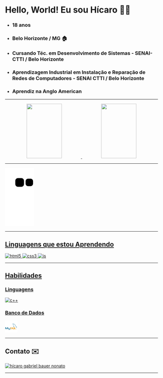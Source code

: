 <div>
  <h1> Hello, World! Eu sou Hícaro 🖖🏻</h1>
  <ul type="disc">
    <li> <h3> 18 anos </h3> </li>
    <li> <h3> Belo Horizonte / MG 🏠 </h3></li>
    <li> <h3> Cursando Téc. em Desenvolvimento de Sistemas - SENAI-CTTI / Belo Horizonte </h3> </li>
    <li> <h3> Aprendizagem Industrial em Instalação e Reparação de Redes de Computadores - SENAI CTTI / Belo Horizonte </h3> </li>
    <li> <h3> Aprendiz na Anglo American 
  </ul>
</div>
<hr/>
<div align="center"> 
  <a href="https://github.com/Hicaro-Bauer"> 
  <img height="180em" width="48%" src="https://github-readme-stats.vercel.app/api?username=Hicaro-Bauer&show_icons=true&bg_color=0,0B1726,0E3A73&hide_border=true&title_color=fff&text_color=fff%22&include_all_commits=true&count_private=true%22%20style=%22max-width:%20100%;"/>   
  <img height="180em" width="48%" src="https://github-readme-stats.vercel.app/api/top-langs/?username=Hicaro-Bauer&layout=compact&langs_count=7&bg_color=0,0B1726,0E3A73&title_color=fff&text_color=fff&hide_border=true%22%20style=%22max-width:%20100%;"/> 
</div>
 <hr/>

![snake gif](https://github.com/Hicaro-Bauer/Hicaro-Bauer/blob/output/github-contribution-grid-snake.svg)
  
<hr/>
<div>
  <h2> Linguagens que estou Aprendendo </h2>
  <img width="40" height="40" alt="html5" src="https://cdn.jsdelivr.net/gh/devicons/devicon/icons/html5/html5-original.svg" />
  <img width="40" height="40" alt="css3" src="https://cdn.jsdelivr.net/gh/devicons/devicon/icons/css3/css3-original.svg" />
  <img width="40" height="40" alt="js" src="https://cdn.jsdelivr.net/gh/devicons/devicon/icons/javascript/javascript-original.svg" />
</div>
<hr/>
<div>
  <h2> Habilidades </h2>
  <h3> Linguagens </h3>
  <img width="40" height="40" alt="c++" src="https://cdn.jsdelivr.net/gh/devicons/devicon/icons/cplusplus/cplusplus-original.svg" />
  <h3> Banco de Dados </h3>
  <p align="left"> <a href="https://www.mysql.com/" target="_blank" rel="noreferrer"> <img src="https://raw.githubusercontent.com/devicons/devicon/master/icons/mysql/mysql-original-wordmark.svg" alt="mysql" width="40" height="40"/> </a> </p>
</div>
<hr/>
<div>
  <h2> Contato ✉️</h2>
  <p align="left">
<a href="https://www.linkedin.com/in/h%C3%ADcaro-gabriel-bauer-nonato-324a40227/" target="_blank"><img align="center" src="https://raw.githubusercontent.com/rahuldkjain/github-profile-readme-generator/master/src/images/icons/Social/linked-in-alt.svg" alt="hícaro gabriel bauer nonato" height="30" width="40" /></a>
</p>
</div>
<hr/>
